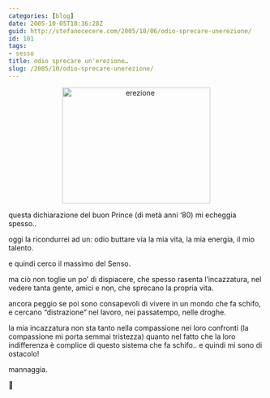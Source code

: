 ```yaml
---
categories: [blog]
date: 2005-10-05T18:36:28Z
guid: http://stefanocecere.com/2005/10/06/odio-sprecare-unerezione/
id: 101
tags:
- sesso
title: odio sprecare un'erezione…
slug: /2005/10/odio-sprecare-unerezione/
---
```


<p style="text-align: center">
  <img class="size-full wp-image-5467 aligncenter" alt="erezione" src="http://stefanocecere.com/wp-content/uploads/sites/3/2005/10/erezione.jpg" width="292" height="229" />
</p>

questa dichiarazione del buon Prince (di metà anni ‘80) mi echeggia spesso..
  
oggi la ricondurrei ad un: odio buttare via la mia vita, la mia energia, il mio talento.

e quindi cerco il massimo del Senso.

ma ciò non toglie un po’ di dispiacere, che spesso rasenta l’incazzatura, nel vedere tanta gente, amici e non, che sprecano la propria vita.
  
ancora peggio se poi sono consapevoli di vivere in un mondo che fa schifo, e cercano “distrazione“ nel lavoro, nei passatempo, nelle droghe.

la mia incazzatura non sta tanto nella compassione nei loro confronti (la compassione mi porta semmai tristezza) quanto nel fatto che la loro indifferenza è complice di questo sistema che fa schifo.. e quindi mi sono di ostacolo!

mannaggia.

🙂